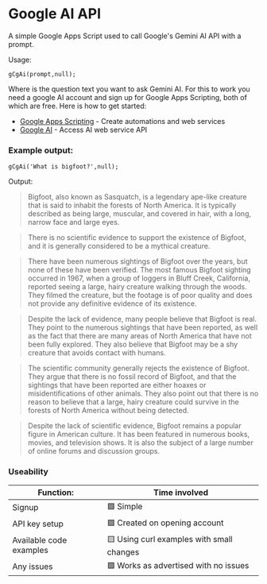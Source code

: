 # Google AI API

A simple Google Apps Script used to call Google's Gemini AI API with a prompt. 

Usage:

`gCgAi(prompt,null);`

Where <prompt> is the question text you want to ask Gemini AI. For this to work you need a google AI account and sign up for Google Apps Scripting, both of which are free. Here is how to get started:

- [Google Apps Scripting](https://www.google.com/script/start/) - Create automations and web services
- [Google AI](https://ai.google.dev/tutorials/ai-studio_quickstart) - Access AI web service API

### Example output:

`gCgAi('What is bigfoot?',null);`

Output:

>Bigfoot, also known as Sasquatch, is a legendary ape-like creature that is said to inhabit the forests of North America. It is typically described as being large, muscular, and covered in hair, with a long, narrow face and large eyes. 

>There is no scientific evidence to support the existence of Bigfoot, and it is generally considered to be a mythical creature. 

>There have been numerous sightings of Bigfoot over the years, but none of these have been verified. The most famous Bigfoot sighting occurred in 1967, when a group of loggers in Bluff Creek, California, reported seeing a large, hairy creature walking through the woods. They filmed the creature, but the footage is of poor quality and does not provide any definitive evidence of its existence. 

>Despite the lack of evidence, many people believe that Bigfoot is real. They point to the numerous sightings that have been reported, as well as the fact that there are many areas of North America that have not been fully explored. They also believe that Bigfoot may be a shy creature that avoids contact with humans.

>The scientific community generally rejects the existence of Bigfoot. They argue that there is no fossil record of Bigfoot, and that the sightings that have been reported are either hoaxes or misidentifications of other animals. They also point out that there is no reason to believe that a large, hairy creature could survive in the forests of North America without being detected. 

>Despite the lack of scientific evidence, Bigfoot remains a popular figure in American culture. It has been featured in numerous books, movies, and television shows. It is also the subject of a large number of online forums and discussion groups.

### Useability

|Function:|Time involved|
|---|---|
|Signup|🟩 Simple|
|API key setup|🟩 Created on opening account|
|Available code examples|🟨 Using curl examples with small changes|
|Any issues|🟩 Works as advertised with no issues|
